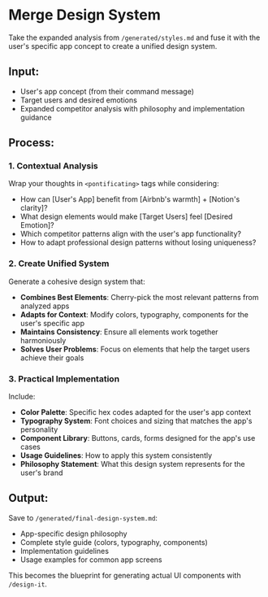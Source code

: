 # Merge Design System

Take the expanded analysis from `/generated/styles.md` and fuse it with the user's specific app concept to create a unified design system.

## Input:
- User's app concept (from their command message)
- Target users and desired emotions
- Expanded competitor analysis with philosophy and implementation guidance

## Process:

### 1. Contextual Analysis
Wrap your thoughts in `<pontificating>` tags while considering:
- How can [User's App] benefit from [Airbnb's warmth] + [Notion's clarity]?
- What design elements would make [Target Users] feel [Desired Emotion]?
- Which competitor patterns align with the user's app functionality?
- How to adapt professional design patterns without losing uniqueness?

### 2. Create Unified System
Generate a cohesive design system that:
- **Combines Best Elements**: Cherry-pick the most relevant patterns from analyzed apps
- **Adapts for Context**: Modify colors, typography, components for the user's specific app
- **Maintains Consistency**: Ensure all elements work together harmoniously
- **Solves User Problems**: Focus on elements that help the target users achieve their goals

### 3. Practical Implementation
Include:
- **Color Palette**: Specific hex codes adapted for the user's app context
- **Typography System**: Font choices and sizing that matches the app's personality
- **Component Library**: Buttons, cards, forms designed for the app's use cases
- **Usage Guidelines**: How to apply this system consistently
- **Philosophy Statement**: What this design system represents for the user's brand

## Output:
Save to `/generated/final-design-system.md`:
- App-specific design philosophy
- Complete style guide (colors, typography, components)
- Implementation guidelines
- Usage examples for common app screens

This becomes the blueprint for generating actual UI components with `/design-it`.